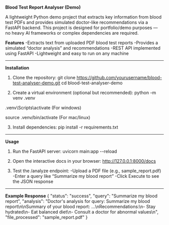 **Blood Test Report Analyser (Demo)**

A lightweight Python demo project that extracts key information from blood test PDFs and provides simulated doctor-like recommendations via a FastAPI backend.
This project is designed for portfolio/demo purposes — no heavy AI frameworks or complex dependencies are required.

**Features**
-Extracts text from uploaded PDF blood test reports
-Provides a simulated “doctor analysis” and recommendations
-REST API implemented using FastAPI
-Lightweight and easy to run on any machine

---------------

**Installation**

1. Clone the repository:
git clone https://github.com/yourusername/blood-test-analyser-demo.git
cd blood-test-analyser-demo

2. Create a virtual environment (optional but recommended):
python -m venv .venv

.venv\Scripts\activate (For windows)


source .venv/bin/activate (For mac/linux)

3. Install dependencies:
pip install -r requirements.txt

----------------

**Usage**

1. Run the FastAPI server:
uvicorn main:app --reload

2. Open the interactive docs in your browser:
http://127.0.0.1:8000/docs

3. Test the /analyze endpoint:
-Upload a PDF file (e.g., sample_report.pdf)
-Enter a query like “Summarize my blood report”
-Click Execute to see the JSON response

---------------------

**Example Response**
{
  "status": "success",
  "query": "Summarize my blood report",
  "analysis": "Doctor's analysis for query: Summarize my blood report\n\nSummary of your blood report: ...\nRecommendations:\n- Stay hydrated\n- Eat balanced diet\n- Consult a doctor for abnormal values\n",
  "file_processed": "sample_report.pdf"
}

